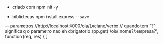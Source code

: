 - criado com
npm init -y

- bibliotecas
npm install express --save

-- parametros
//http://localhost:4000/ola/Luciane/verbo
// quando tem "?" significa q o parametro nao eh obrigatorio
app.get('/ola/:nome?/:empresa?', function (req, res) { }